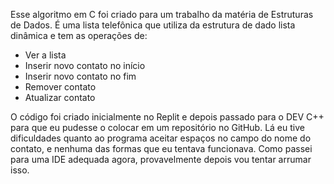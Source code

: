 Esse algoritmo em C foi criado para um trabalho da matéria de Estruturas de Dados. É uma lista telefônica que utiliza da estrutura de dado lista dinâmica e tem as operações de:

- Ver a lista
- Inserir novo contato no início
- Inserir novo contato no fim
- Remover contato
- Atualizar contato

O código foi criado inicialmente no Replit e depois passado para o DEV C++ para que eu pudesse o colocar em um repositório no GitHub. Lá eu tive dificuldades quanto ao programa aceitar espaços no campo do nome do contato, e nenhuma das formas que eu tentava funcionava. Como passei para uma IDE adequada agora, provavelmente depois vou tentar arrumar isso.
